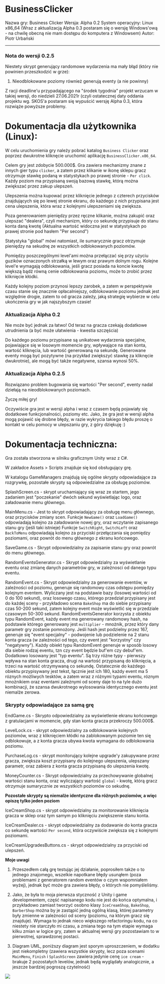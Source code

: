 # BusinessClicker

Nazwa gry: Business Clicker
Wersja: Alpha 0.2
System operacyjny: Linux x86_64 (Wraz z aktualizacją Alpha 0.3 postaram się o wersję Windows'ową - na chwilę obecną nie mam dostępu do komputera z Windowsem)
Autor: Piotr Urbański

------------------------------------------------------------------------

### Nota do wersji 0.2.5
Niestety skrypt generujący randomowe wydarzenia ma mały błąd (który nie powinien przeszkodzić w grze):
1. Nieodblokowane poziomy również generują eventy (a nie powinny)

Z racji deadline'u przypadającego na "środek tygodnia" projekt wrzucam w takiej wersji, do niedzieli 27.06.2021r (czyli ostatecznej daty oddania projektu wg. SKOS'a postaram się wypuścić wersję Alpha 0.3, która rozwiąże powyższe problemy.


# Dokumentacja dla użytkownika (Linux):

W celu uruchomienia gry należy pobrać katalog `Business Clicker` oraz poprzez dwukrotne kliknęcie uruchomić aplikację `BusinessClicker.x86_64`.

Celem gry jest zdobycie 500.000$. Gra zawiera mechanizmy znane z innych gier typu `clicker`, a zatem przez klikanie w ikonę sklepu gracz otrzymuje stawkę podaną w statystykach po prawej stronie - `Per click`. Każdy poziom ma przypisaną swoją bazową stawkę, którą można zwiększać przez zakup ulepszeń.

Ulepszenia można kupować przez kliknięcie jednego z czterech przycisków znajdujących się po lewej stronie ekranu, do każdego z nich przypisana jest cena ulepszenia, która wraz z kolejnymi ulepszeniami się zwiększa.

Poza generowaniem pieniędzy przez ręczne klikanie, można zakupić oraz ulepszać "dealera", czyli mechanizm, który co sekundę przypisuje do stanu konta daną kwotę (Aktualna wartość widoczna jest w statystykach po prawej stronie pod hasłem "Per second")

Statystyka "global" mówi natomiast, ile sumarycznie gracz otrzymuje pieniędzy na sekudnę ze wszystkich odblokowanych poziomów.

Pomiędzy poszczególnymi level'ami można przełączać się przy użyciu guzików oznaczonych strzałką w lewym oraz prawym dolnym rogu. Kolejne level'e wymagają odblokowania, jeśli gracz posiada na koncie kwotę większą bądź równą cenie odblokowania poziomu, może to zrobić przez kliknięcie kłódki. 

Każdy kolejny poziom przynosi lepszy zarobek, a zatem w perspektywie czasu stanie się znacznie opłacalniejszy, odblokowanie poziomu jednak jest względnie drogie, zatem to od gracza zależy, jaką strategię wybierze w celu ukończenia gry w jak najszybszym czasie!

### Aktualizacja Alpha 0.2
Nie może być jednak za łatwo! Od teraz na gracza czekają dodatkowe utrudnienia (a być może ułatwienia - kwestia szczęścia)

Do każdego poziomu przypisane są unikatowe wydarzenia specjalne, pojawiające się w losowym momencie gry, wpływające na stan konta, wartość kliknęcia, lub wartość generowaną na sekundę. Generowane eventy mogą być pozytywne (na przykład zwiększyć stawkę za kliknęcie dwukrotnie), ale mogą być także negatywne, szansa  wynosi 50%.

### Aktualizacja Alpha 0.2.5
Rozwiązano problem bugowania się wartości "Per second", eventy nadal dziełają na nieodblokowanych poziomach.

Życzę miłej gry!

Oczywiście gra jest w wersji alpha i wraz z czasem będą pojawiały się dodatkowe funkcjonalności, poziomy etc. Jako, że gra jest w wersji alpha mogą pojawić się drobne błędy, w razie wykrycia takiego błędu proszę o kontakt w celu pomocy w ulepszaniu gry, z góry dziękuję :)

# Dokumentacja techniczna:

Gra została stworzona w silniku graficznym Unity wraz z C#.

W zakładce Assets > Scripts znajduje się kod obsługujący grę.

W katalogu GameManagers znajdują się ogólne skrypty odpowiadające za rozgrywkę, pozostałe skrypty są odpowiedzialne za obsługę poziomów.

SplashScreen.cs - skrypt uruchamiający się wraz ze startem, jego zadaniem jest "poczekanie" dwóch sekund wyświetlając logo, oraz załadowanie menu głównego.

MainMenu.cs - Jest to skrypt odpowiadający za obsługę menu głównego, oraz przycisków zmiany scen. Funkcje `NewGame()` oraz `LoadGame()` odpowiadają kolejno za załadowanie nowej gry, oraz wczytanie zapisanego stanu gry (jeśli taki istnieje)
Funkcje `SwitchRight`, `SwitchLeft` oraz `BackToMenu` odpowiadają kolejno za przyciski przełączania się pomiędzy poziomami, oraz powrót do menu głównego z ekranu końcowego.

SaveGame.cs - Skrypt odpowiedzialny za zapisanie stanu gry oraz powrót do menu głównego.

RandomEventsGenerator.cs - Skrypt odpowiedzialny za wyświetlanie eventu oraz zmianę danych parametrów gry, w zależnosci od danego typu eventu.

RandomEvent.cs - Skrypt odpowiedzialny za generowanie eventów, w zależności od poziomu, generuje się randomowy czas odstępu pomiędzy kolejnym eventem. Wyliczany jest na podstawie bazy (losowej wartości od 0 do 100 sekund), oraz losowego czasu, którego przedział przypisany jest do każdej sceny - przykładowo scena `BakeShop` ma do siebie przypisany czas 50-200 sekund, zatem kolejny event może wyświetlić się w przedziale czasowym 50-300 sekund.
RandomEventsGenerator korzysta z obiektu typu RandomEvent, każdy event ma generowany randomowy hash, na podstawie którego generowany jest `multiplier` - mnożnik, przez który dany parametr gry zostanie pomnożony. Jeśli hash jest podzielny przez 167, generuje się "event specjalny" - podwojenie lub podzielenie na 2 stanu konta gracza (w zależności od tego, czy event jest "korzystny" czy "negatywny"). Każdy obiekt typu RandomEvent generuje w sposób losowy dla siebie rodzaj eventu, tzn czy event będzie buf'em czy debuf'em. Dodatkowo losowany jest "typ eventu". Są trzy różne typy - pierwszy wpływa na stan konta gracza, drugi na wartość przypisaną do kliknięcia, a trzeci na wartość otrzymywaną co sekundę. Ostatecznie do każdego obiektu przypisywany jest tekst, łącznie jest ich 180, każdy event ma 5 róznych możliwych tesktów, a zatem wraz z różnymi typami eventu, róznym mnożnikiem oraz eventami zależnymi od sceny daje to na tyle dużo kombinacji, że szansa dwukrotnego wylosowania identycznego eventu jest niemalże zerowa.

### Skrypty odpowiadające za samą grę

EndGame.cs - Skrypto odpowiedzialny za wyświetlenie ekranu końcowego z gratulacjami w momencie, gdy stan konta gracza przekroczy 500.000$.

LevelLock.cs - skrypt odpowiedzialny za odblokowanie kolejnych poziomów, wraz z kliknięciem kłódki na zablokowanym poziomie ten się odblokowuje, a z konta gracza ubywa kwota wymagana do odblokowania poziomu.

PurchaseLog.cs - skrypt monitorujący kolejne upgrade'y zakupywane przez gracza, zwiększa koszt przypisany do kolejnego ulepszenia, ulepszany parametr, oraz zabiera z konta gracza przypisaną do ulepszenia kwotę.

MoneyCounter.cs - Skrypt odpowiedzialny za przechowywanie globalnej wartości stanu konta, oraz wyliczający wartość `global` - kwotę, którą gracz otrzymuje sumarycznie ze wszystkich poziomów co sekudnę.

**Pozostałe skrypty są niemalże identyczne dla różnych poziomów, a więc opiszę tylko jeden poziom**

IceCreamShop.cs - skrypt odpowiedzialny za monitorowanie kliknięcia gracza w sklep oraz tym samym po kliknięciu zwiększenie stanu konta.

IceCreamDealer.cs - skrypt odpowiedzialny za dodawanie do konta gracza co sekundę wartości `Per second`, która oczywiście zwiększa się z kolejnymi poziomami.

IceCreamUpgradesButtons.cs - skrypt odpowiedzialny za przyciski od ulepszeń.

**Moje uwagi**

1. Przeszedłem całą grę testując jej działanie, poprosiłem także o to jednego znajomego, wszelkie napotkane błędy usunąłem (poza problemami z generatorem random eventów o czym wspomniałem wyżej), jednak być może gra zawiera błędy, o których nie pomyśleliśmy.

2. Jako, że była to moja pierwsza styczność z Unity i game developmentem, część napisanego kodu nie jest do końca optymalna, i przykładowo zamiast tworzyć osobno klasy `IceCreamShop`, `BakeShop`, `BarberShop` można by je zastąpić jedną ogólną klasą, której parametry były zmienne w zależności od sceny (poziomu, na którym gracz się znajduje). Wymaga to jednak nieco większego refactoringu kodu, na co niestety nie starczyło mi czasu, a zmiana tego na tym etapie wymaga kilku zmian w logice gry, zatem w aktualnej wersji gry pozostawiam to w pierwotnej, sprawdzonej postaci.

3. Diagram UML, poniższy diagram jest sporym uproszczeniem, w dodatku jest niekompletny (zawiera wszystkie skrypty, lecz poza scenami `MainMenu`, `Finish` i `SplashScreen` zawiera jedynie cenę `ice cream` - brakuje 2 pozostałych levelów, jednak będą wyglądały analogicznie, a jeszcze bardziej pogroszą czytelność)

![](https://i.imgur.com/DGauTnA.jpg)

